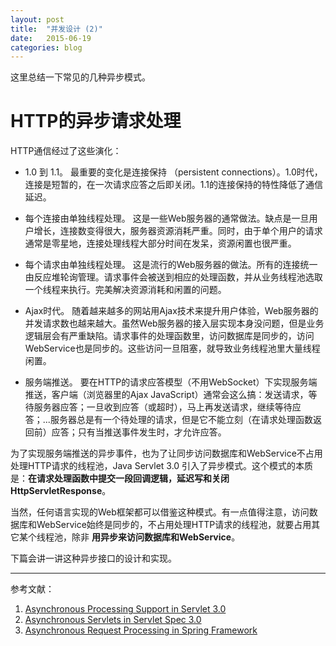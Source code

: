 ```yaml
---
layout: post
title:  "并发设计 (2)"
date:   2015-06-19
categories: blog
---
```


这里总结一下常见的几种异步模式。

# HTTP的异步请求处理

HTTP通信经过了这些演化：

*   1.0 到 1.1。
    最重要的变化是连接保持 （persistent connections）。1.0时代，连接是短暂的，在一次请求应答之后即关闭。1.1的连接保持的特性降低了通信延迟。

*   每个连接由单独线程处理。
    这是一些Web服务器的通常做法。缺点是一旦用户增长，连接数变得很大，服务器资源消耗严重。同时，由于单个用户的请求通常是零星地，连接处理线程大部分时间在发呆，资源闲置也很严重。

*   每个请求由单独线程处理。
    这是流行的Web服务器的做法。所有的连接统一由反应堆轮询管理。请求事件会被送到相应的处理函数，并从业务线程池选取一个线程来执行。完美解决资源消耗和闲置的问题。

*   Ajax时代。
    随着越来越多的网站用Ajax技术来提升用户体验，Web服务器的并发请求数也越来越大。虽然Web服务器的接入层实现本身没问题，但是业务逻辑层会有严重缺陷。请求事件的处理函数里，访问数据库是同步的，访问WebService也是同步的。这些访问一旦阻塞，就导致业务线程池里大量线程闲置。

*   服务端推送。
    要在HTTP的请求应答模型（不用WebSocket）下实现服务端推送，客户端（浏览器里的Ajax JavaScript）通常会这么搞：发送请求，等待服务器应答；一旦收到应答（或超时），马上再发送请求，继续等待应答；...服务器总是有一个待处理的请求，但是它不能立刻（在请求处理函数返回前）应答；只有当推送事件发生时，才允许应答。

为了实现服务端推送的异步事件，也为了让同步访问数据库和WebService不占用处理HTTP请求的线程池，Java Servlet 3.0 引入了异步模式。这个模式的本质是：__在请求处理函数中提交一段回调逻辑，延迟写和关闭HttpServletResponse__。

当然，任何语言实现的Web框架都可以借鉴这种模式。有一点值得注意，访问数据库和WebService始终是同步的，不占用处理HTTP请求的线程池，就要占用其它某个线程池，除非 __用异步来访问数据库和WebService__。

下篇会讲一讲这种异步接口的设计和实现。

---

参考文献：

1.  [Asynchronous Processing Support in Servlet 3.0](http://www.javaworld.com/article/2077995/java-concurrency/asynchronous-processing-support-in-servlet-3-0.html)
2.  [Asynchronous Servlets in Servlet Spec 3.0](http://www.softwareengineeringsolutions.com/blogs/2010/08/13/asynchronous-servlets-in-servlet-spec-3-0)
3.  [Asynchronous Request Processing in Spring Framework](http://docs.spring.io/spring/docs/current/spring-framework-reference/htmlsingle/#mvc-ann-async)
